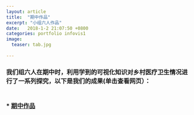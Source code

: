 ```yaml
---
layout: article
title:  "期中作品"
excerpt: "小组六人作品"
date:   2018-1-2 21:07:50 +0800
categories: portfolio infovis1
image:
  teaser: tab.jpg
  
---
```

### 我们组六人在期中时，利用学到的可视化知识对乡村医疗卫生情况进行了一系列探究，以下是我们的成果(单击查看网页）：

### <br> *   [期中作品](https://zhengtingeing.github.io/infovis/qizhong/example.html)
